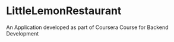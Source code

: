 # LittleLemonRestaurant
An Application developed as part of Coursera Course for Backend Development
